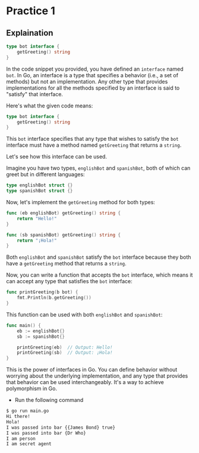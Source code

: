 # Practice 1

## Explaination

```go
type bot interface {
    getGreeting() string
}
```

In the code snippet you provided, you have defined an `interface` named `bot`. In Go, an interface is a type that specifies a behavior (i.e., a set of methods) but not an implementation. Any other type that provides implementations for all the methods specified by an interface is said to "satisfy" that interface.

Here's what the given code means:

```go
type bot interface {
    getGreeting() string
}
```

This `bot` interface specifies that any type that wishes to satisfy the `bot` interface must have a method named `getGreeting` that returns a `string`.

Let's see how this interface can be used.

Imagine you have two types, `englishBot` and `spanishBot`, both of which can greet but in different languages:

```go
type englishBot struct {}
type spanishBot struct {}
```

Now, let's implement the `getGreeting` method for both types:

```go
func (eb englishBot) getGreeting() string {
    return "Hello!"
}

func (sb spanishBot) getGreeting() string {
    return "¡Hola!"
}
```

Both `englishBot` and `spanishBot` satisfy the `bot` interface because they both have a `getGreeting` method that returns a `string`.

Now, you can write a function that accepts the `bot` interface, which means it can accept any type that satisfies the `bot` interface:

```go
func printGreeting(b bot) {
    fmt.Println(b.getGreeting())
}
```

This function can be used with both `englishBot` and `spanishBot`:

```go
func main() {
    eb := englishBot{}
    sb := spanishBot{}

    printGreeting(eb)  // Output: Hello!
    printGreeting(sb)  // Output: ¡Hola!
}
```

This is the power of interfaces in Go. You can define behavior without worrying about the underlying implementation, and any type that provides that behavior can be used interchangeably. It's a way to achieve polymorphism in Go.

- Run the following command

```bash
$ go run main.go
Hi there!
Hola!
I was passed into bar {{James Bond} true}
I was passed into bar {Dr Who}
I am person
I am secret agent
```
